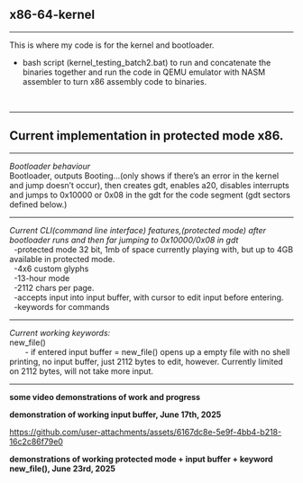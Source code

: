 ## x86-64-kernel

---
This is where my code is for the kernel and bootloader.
+ bash script (kernel_testing_batch2.bat) to run and concatenate the binaries together and run the code in QEMU emulator with NASM assembler to turn x86 assembly code to binaries.<br>
<br>

---
Current implementation in protected mode x86. 
---

---

*Bootloader behaviour*<br>
Bootloader, outputs Booting…(only shows if there’s an error in the kernel and jump doesn’t occur), then creates gdt, enables a20, disables interrupts and jumps to 0x10000 or 0x08 in the gdt for the code segment (gdt sectors defined below.) <br>

---

*Current CLI(command line interface) features,(protected mode) after bootloader runs and then far jumping to 0x10000/0x08 in gdt*<br>
&nbsp;&nbsp;-protected mode 32 bit, 1mb of space currently playing with, but up to 4GB available in protected mode. <br>
&nbsp;&nbsp;-4x6 custom glyphs<br>
&nbsp;&nbsp;-13-hour mode<br>
&nbsp;&nbsp;-2112 chars per page.<br>
&nbsp;&nbsp;-accepts input into input buffer, with cursor to edit input before entering.<br>
&nbsp;&nbsp;-keywords for commands<br>

---

*Current working keywords:*<br>
new_file() <br>
&nbsp;&nbsp;&nbsp;&nbsp;&nbsp;&nbsp;&nbsp;- if entered input buffer = new_file() opens up a empty file with no shell printing, no input buffer, just 2112 bytes to edit, however. Currently limited on 2112 bytes, will not take more input.<br>
						
---


**some video demonstrations of work and progress**<br>

**demonstration of working input buffer, June 17th, 2025**<br>


https://github.com/user-attachments/assets/6167dc8e-5e9f-4bb4-b218-16c2c86f79e0

**demonstrations of working protected mode + input buffer + keyword new_file(), June 23rd, 2025**<br>




